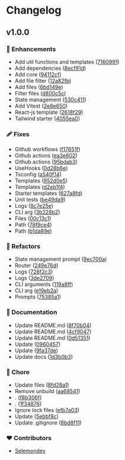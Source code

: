 # Changelog


## v1.0.0


### 🚀 Enhancements

- Add util functions and templates ([7160991](https://github.com/selemondev/create-react-next/commit/7160991))
- Add dependencies ([8ecf91d](https://github.com/selemondev/create-react-next/commit/8ecf91d))
- Add core ([94112cf](https://github.com/selemondev/create-react-next/commit/94112cf))
- Add file filter ([12a82fb](https://github.com/selemondev/create-react-next/commit/12a82fb))
- Add files ([6bd149e](https://github.com/selemondev/create-react-next/commit/6bd149e))
- Filter files ([d800c5c](https://github.com/selemondev/create-react-next/commit/d800c5c))
- State management ([530c411](https://github.com/selemondev/create-react-next/commit/530c411))
- Add Vitest ([2e8e650](https://github.com/selemondev/create-react-next/commit/2e8e650))
- React-js template ([2618f29](https://github.com/selemondev/create-react-next/commit/2618f29))
- Tailwind starter ([4055ea0](https://github.com/selemondev/create-react-next/commit/4055ea0))

### 🩹 Fixes

- Github workflows ([f17651f](https://github.com/selemondev/create-react-next/commit/f17651f))
- Github actions ([ea3e602](https://github.com/selemondev/create-react-next/commit/ea3e602))
- Github actions ([95bdab3](https://github.com/selemondev/create-react-next/commit/95bdab3))
- UseHooks ([0d28b6e](https://github.com/selemondev/create-react-next/commit/0d28b6e))
- Tsconfig ([a540f14](https://github.com/selemondev/create-react-next/commit/a540f14))
- Templates ([952d0e5](https://github.com/selemondev/create-react-next/commit/952d0e5))
- Templates ([d2eb1f4](https://github.com/selemondev/create-react-next/commit/d2eb1f4))
- Starter templates ([627a8fd](https://github.com/selemondev/create-react-next/commit/627a8fd))
- Unit tests ([be49da9](https://github.com/selemondev/create-react-next/commit/be49da9))
- Logs ([8c7e25e](https://github.com/selemondev/create-react-next/commit/8c7e25e))
- CLI arg ([3b228b2](https://github.com/selemondev/create-react-next/commit/3b228b2))
- Files ([00c13c1](https://github.com/selemondev/create-react-next/commit/00c13c1))
- Path ([78f9ce4](https://github.com/selemondev/create-react-next/commit/78f9ce4))
- Path ([b1da89e](https://github.com/selemondev/create-react-next/commit/b1da89e))

### 💅 Refactors

- State management prompt ([9ec700a](https://github.com/selemondev/create-react-next/commit/9ec700a))
- Router ([249e76d](https://github.com/selemondev/create-react-next/commit/249e76d))
- Logs ([728f2c3](https://github.com/selemondev/create-react-next/commit/728f2c3))
- Logs ([3de2709](https://github.com/selemondev/create-react-next/commit/3de2709))
- CLI arguments ([119a8ff](https://github.com/selemondev/create-react-next/commit/119a8ff))
- CLI arg ([e19eb2a](https://github.com/selemondev/create-react-next/commit/e19eb2a))
- Prompts ([75385a1](https://github.com/selemondev/create-react-next/commit/75385a1))

### 📖 Documentation

- Update README.md ([8f70b04](https://github.com/selemondev/create-react-next/commit/8f70b04))
- Update README.md ([4cf9047](https://github.com/selemondev/create-react-next/commit/4cf9047))
- Update README.md ([0d51351](https://github.com/selemondev/create-react-next/commit/0d51351))
- Update ([0960457](https://github.com/selemondev/create-react-next/commit/0960457))
- Update ([9fa37de](https://github.com/selemondev/create-react-next/commit/9fa37de))
- Update docs ([1d3b0b3](https://github.com/selemondev/create-react-next/commit/1d3b0b3))

### 🏡 Chore

- Update files ([8fd28a1](https://github.com/selemondev/create-react-next/commit/8fd28a1))
- Remove unbuild ([aa68541](https://github.com/selemondev/create-react-next/commit/aa68541))
- . ([f8b306f](https://github.com/selemondev/create-react-next/commit/f8b306f))
- . ([1f34876](https://github.com/selemondev/create-react-next/commit/1f34876))
- Ignore lock files ([efb7a03](https://github.com/selemondev/create-react-next/commit/efb7a03))
- Update ([5ebbf8c](https://github.com/selemondev/create-react-next/commit/5ebbf8c))
- Update .gitignore ([8bd8f11](https://github.com/selemondev/create-react-next/commit/8bd8f11))

### ❤️ Contributors

- [Selemondev](http://github.com/selemondev)

